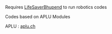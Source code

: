 Requires [LifeSaverBhupend](https://github.com/bhupendpatil/LifeSaverBhupend) to run robotics codes

Codes based on APLU Modules

APLU : [aplu.ch](http://www.aplu.ch)